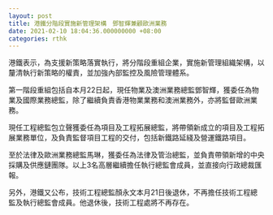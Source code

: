 ```yaml
---
layout: post
title: 港鐵分階段實施新管理架構　鄧智輝兼顧歐洲業務
date: 2021-02-10 18:04:36.000000000 +08:00
categories: rthk
---
```


港鐵表示，為支援新策略落實執行，將分階段重組企業，實施新管理組織架構，以釐清執行新策略的權責，並加強內部監控及風險管理體系。

第一階段重組包括自本月22日起，現任物業及澳洲業務總監鄧智輝，獲委任為物業及國際業務總監，除了繼續負責香港物業業務和澳洲業務外，亦將監督歐洲業務。

現任工程總監包立聲獲委任為項目及工程拓展總監，將帶領新成立的項目及工程拓展業務單位，及負責監督項目工程的交付，包括新鐵路延綫及營運鐵路項目。

至於法律及歐洲業務總監馬琳，獲委任為法律及管治總監，並負責帶領新增的中央採購及供應鏈團隊。以上3名高層繼續擔任執行總監會成員，並直接向行政總裁匯報。

另外，港鐵又公布，技術工程總監顏永文本月21日後退休，不再擔任技術工程總監及執行總監會成員。他退休後，技術工程處將不再存在。
